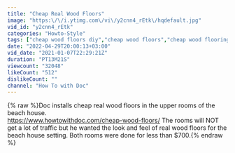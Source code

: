 ```yaml
---
title: "Cheap Real Wood Floors"
image: "https:\/\/i.ytimg.com\/vi\/y2cnn4_rEtk\/hqdefault.jpg"
vid_id: "y2cnn4_rEtk"
categories: "Howto-Style"
tags: ["cheap wood floors diy","cheap wood floors","cheap wood flooring"]
date: "2022-04-29T20:00:13+03:00"
vid_date: "2021-01-07T22:29:21Z"
duration: "PT13M21S"
viewcount: "32048"
likeCount: "512"
dislikeCount: ""
channel: "How To with Doc"
---
```

{% raw %}Doc installs cheap real wood floors in the upper rooms of the beach house. <br /><a rel="nofollow" target="blank" href="https://www.howtowithdoc.com/cheap-wood-floors/">https://www.howtowithdoc.com/cheap-wood-floors/</a>   The rooms will NOT get a lot of traffic but he wanted the look and feel of real wood floors for the beach house setting.  Both rooms were done for less than $700.{% endraw %}
